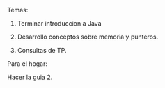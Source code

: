 Temas: 

1) Terminar introduccion a Java
   
2) Desarrollo conceptos sobre memoria y punteros.

3) Consultas de TP.


Para el hogar:

Hacer la guia 2.
